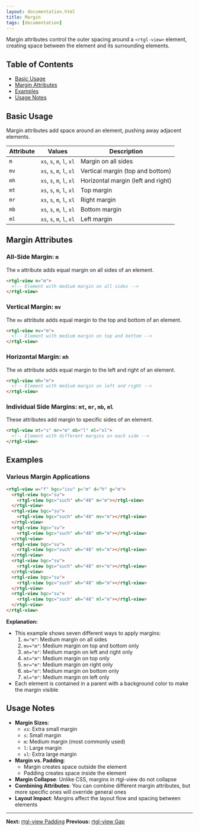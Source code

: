 ```yaml
---
layout: documentation.html
title: Margin
tags: [documentation]
---
```


Margin attributes control the outer spacing around a `<rtgl-view>` element, creating space between the element and its surrounding elements.

## Table of Contents

- [Basic Usage](#basic-usage)
- [Margin Attributes](#margin-attributes)
- [Examples](#examples)
- [Usage Notes](#usage-notes)

## Basic Usage

Margin attributes add space around an element, pushing away adjacent elements.

| Attribute | Values | Description |
|-----------|--------|-------------|
| `m` | `xs`, `s`, `m`, `l`, `xl` | Margin on all sides |
| `mv` | `xs`, `s`, `m`, `l`, `xl` | Vertical margin (top and bottom) |
| `mh` | `xs`, `s`, `m`, `l`, `xl` | Horizontal margin (left and right) |
| `mt` | `xs`, `s`, `m`, `l`, `xl` | Top margin |
| `mr` | `xs`, `s`, `m`, `l`, `xl` | Right margin |
| `mb` | `xs`, `s`, `m`, `l`, `xl` | Bottom margin |
| `ml` | `xs`, `s`, `m`, `l`, `xl` | Left margin |

## Margin Attributes

### All-Side Margin: `m`

The `m` attribute adds equal margin on all sides of an element.

```html
<rtgl-view m="m">
  <!-- Element with medium margin on all sides -->
</rtgl-view>
```

### Vertical Margin: `mv`

The `mv` attribute adds equal margin to the top and bottom of an element.

```html
<rtgl-view mv="m">
  <!-- Element with medium margin on top and bottom -->
</rtgl-view>
```

### Horizontal Margin: `mh`

The `mh` attribute adds equal margin to the left and right of an element.

```html
<rtgl-view mh="m">
  <!-- Element with medium margin on left and right -->
</rtgl-view>
```

### Individual Side Margins: `mt`, `mr`, `mb`, `ml`

These attributes add margin to specific sides of an element.

```html
<rtgl-view mt="s" mr="m" mb="l" ml="xl">
  <!-- Element with different margins on each side -->
</rtgl-view>
```

## Examples

### Various Margin Applications

```html
<rtgl-view w="f" bgc="isu" p="m" d="h" g="m">
  <rtgl-view bgc="su">
    <rtgl-view bgc="such" wh="48" m="m"></rtgl-view>
  </rtgl-view>
  <rtgl-view bgc="su">
    <rtgl-view bgc="such" wh="48" mv="m"></rtgl-view>
  </rtgl-view>
  <rtgl-view bgc="su">
    <rtgl-view bgc="such" wh="48" mh="m"></rtgl-view>
  </rtgl-view>
  <rtgl-view bgc="su">
    <rtgl-view bgc="such" wh="48" mt="m"></rtgl-view>
  </rtgl-view>
  <rtgl-view bgc="su">
    <rtgl-view bgc="such" wh="48" mr="m"></rtgl-view>
  </rtgl-view>
  <rtgl-view bgc="su">
    <rtgl-view bgc="such" wh="48" mb="m"></rtgl-view>
  </rtgl-view>
  <rtgl-view bgc="su">
    <rtgl-view bgc="such" wh="48" ml="m"></rtgl-view>
  </rtgl-view>
</rtgl-view>
```

**Explanation:**
- This example shows seven different ways to apply margins:
  1. `m="m"`: Medium margin on all sides
  2. `mv="m"`: Medium margin on top and bottom only
  3. `mh="m"`: Medium margin on left and right only
  4. `mt="m"`: Medium margin on top only
  5. `mr="m"`: Medium margin on right only
  6. `mb="m"`: Medium margin on bottom only
  7. `ml="m"`: Medium margin on left only
- Each element is contained in a parent with a background color to make the margin visible

## Usage Notes

- **Margin Sizes**:
  - `xs`: Extra small margin
  - `s`: Small margin
  - `m`: Medium margin (most commonly used)
  - `l`: Large margin
  - `xl`: Extra large margin
- **Margin vs. Padding**: 
  - Margin creates space outside the element
  - Padding creates space inside the element
- **Margin Collapse**: Unlike CSS, margins in rtgl-view do not collapse
- **Combining Attributes**: You can combine different margin attributes, but more specific ones will override general ones
- **Layout Impact**: Margins affect the layout flow and spacing between elements

---

**Next:** [rtgl-view Padding](/docs/rtgl-view/rtgl-view-padding/)
**Previous:** [rtgl-view Gap](/docs/rtgl-view/rtgl-view-gap/)

